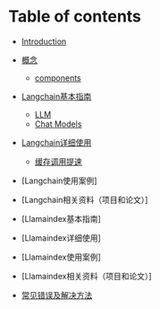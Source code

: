 # Table of contents

* [Introduction](README.md)
* [概念](concept/README.md)
  * [components](concept/componets.md)
* [Langchain基本指南](guide4lc/README.md)
  * [LLM](guide4lc/LLM.md)
  * [Chat Models](guide4lc/ChatModels.md)
* [Langchain详细使用](use_detail4lc/README.md)
  * [缓存调用提速](use_detail4lc/cache_LLM.md)
* [Langchain使用案例]
* [Langchain相关资料（项目和论文）]
* [Llamaindex基本指南]
* [Llamaindex详细使用]
* [Llamaindex使用案例]
* [Llamaindex相关资料（项目和论文）]


* [常见错误及解决方法](常见错误及解决方法.md)
